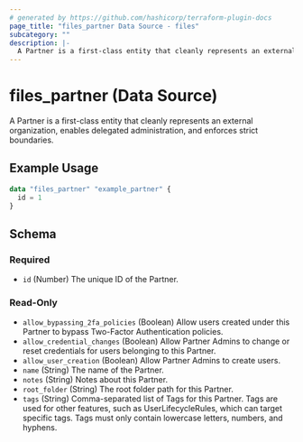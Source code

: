 ```yaml
---
# generated by https://github.com/hashicorp/terraform-plugin-docs
page_title: "files_partner Data Source - files"
subcategory: ""
description: |-
  A Partner is a first-class entity that cleanly represents an external organization, enables delegated administration, and enforces strict boundaries.
---
```


# files_partner (Data Source)

A Partner is a first-class entity that cleanly represents an external organization, enables delegated administration, and enforces strict boundaries.

## Example Usage

```terraform
data "files_partner" "example_partner" {
  id = 1
}
```

<!-- schema generated by tfplugindocs -->
## Schema

### Required

- `id` (Number) The unique ID of the Partner.

### Read-Only

- `allow_bypassing_2fa_policies` (Boolean) Allow users created under this Partner to bypass Two-Factor Authentication policies.
- `allow_credential_changes` (Boolean) Allow Partner Admins to change or reset credentials for users belonging to this Partner.
- `allow_user_creation` (Boolean) Allow Partner Admins to create users.
- `name` (String) The name of the Partner.
- `notes` (String) Notes about this Partner.
- `root_folder` (String) The root folder path for this Partner.
- `tags` (String) Comma-separated list of Tags for this Partner. Tags are used for other features, such as UserLifecycleRules, which can target specific tags.  Tags must only contain lowercase letters, numbers, and hyphens.
